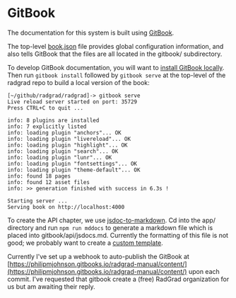 # GitBook

The documentation for this system is built using [GitBook](http://gitbook.com).

The top-level [book.json](https://github.com/radgrad/radgrad/blob/master/book.json) file provides global configuration information, and also tells GitBook that the files are all located in the gitbook/ subdirectory.

To develop GitBook documentation, you will want to [install GitBook locally](http://toolchain.gitbook.com/setup.html). Then run `gitbook install` followed by `gitbook serve` at the top-level of the radgrad repo to build a local version of the book:

```
[~/github/radgrad/radgrad]-> gitbook serve
Live reload server started on port: 35729
Press CTRL+C to quit ...

info: 8 plugins are installed 
info: 7 explicitly listed 
info: loading plugin "anchors"... OK 
info: loading plugin "livereload"... OK 
info: loading plugin "highlight"... OK 
info: loading plugin "search"... OK 
info: loading plugin "lunr"... OK 
info: loading plugin "fontsettings"... OK 
info: loading plugin "theme-default"... OK 
info: found 18 pages 
info: found 12 asset files 
info: >> generation finished with success in 6.3s ! 

Starting server ...
Serving book on http://localhost:4000
```

To create the API chapter, we use [jsdoc-to-markdown](https://github.com/jsdoc2md/jsdoc-to-markdown). Cd into the app/ directory and run `npm run mddocs` to generate a markdown file which is placed into gitbook/api/jsdocs.md.  Currently the formatting of this file is not good; we probably want to create a [custom template](https://github.com/jsdoc2md/jsdoc-to-markdown/wiki/Create-a-README-template). 

Currently I've set up a webhook to auto-publish the GitBook at [https://philipmjohnson.gitbooks.io/radgrad-manual/content/](https://philipmjohnson.gitbooks.io/radgrad-manual/content/) upon each commit. I've requested that gitbook create a (free) RadGrad organization for us but am awaiting their reply.